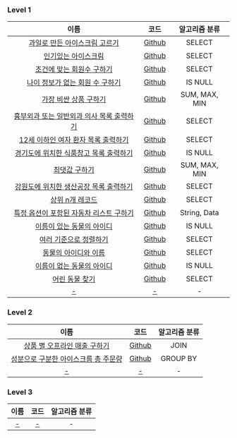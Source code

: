 
### Level 1
|                                             이름                                              |                                                         코드                                                         |    알고리즘 분류    |
|:-------------------------------------------------------------------------------------------:|:------------------------------------------------------------------------------------------------------------------:|:-------------:|
|    [과일로 만든 아이스크림 고르기](https://school.programmers.co.kr/learn/courses/30/lessons/133025)     |   [Github](https://github.com/leeyungi/Problem_Solving/blob/main/SQL/Programmers/Level_1/SQL_과일로만든아이스크림고르기.sql)    |    SELECT     |
|       [인기있는 아이스크림](https://school.programmers.co.kr/learn/courses/30/lessons/133024)        |     [Github](https://github.com/leeyungi/Problem_Solving/blob/main/SQL/Programmers/Level_1/SQL_인기있는아이스크림.sql)      |    SELECT     |
|     [조건에 맞는 회원수 구하기](https://school.programmers.co.kr/learn/courses/30/lessons/131535)      |    [Github](https://github.com/leeyungi/Problem_Solving/blob/main/SQL/Programmers/Level_1/SQL_조건에맞는회원수구하기.sql)     |    SELECT     |
|   [나이 정보가 없는 회원 수 구하기](https://school.programmers.co.kr/learn/courses/30/lessons/131528)    |   [Github](https://github.com/leeyungi/Problem_Solving/blob/main/SQL/Programmers/Level_1/SQL_나이정보가없는회원수구하기.sql)    |    IS NULL    |
|      [가장 비싼 상품 구하기](https://school.programmers.co.kr/learn/courses/30/lessons/131697)       |     [Github](https://github.com/leeyungi/Problem_Solving/blob/main/SQL/Programmers/Level_1/SQL_가장비싼상품구하기.sql)      | SUM, MAX, MIN |
| [흉부외과 또는 일반외과 의사 목록 출력하기](https://school.programmers.co.kr/learn/courses/30/lessons/132203) | [Github](https://github.com/leeyungi/Problem_Solving/blob/main/SQL/Programmers/Level_1/SQL_흉부외과또는일반외과의사목록출력하기.sql) |    SELECT     |
|  [12세 이하인 여자 환자 목록 출력하기](https://school.programmers.co.kr/learn/courses/30/lessons/132201)  |  [Github](https://github.com/leeyungi/Problem_Solving/blob/main/SQL/Programmers/Level_1/SQL_12세이하인여자환자목록출력하기.sql)  |    SELECT     |
|  [경기도에 위치한 식품창고 목록 출력하기](https://school.programmers.co.kr/learn/courses/30/lessons/131114)  | [Github](https://github.com/leeyungi/Problem_Solving/blob/main/SQL/Programmers/Level_1/SQL_경기도에위치한식품창고목록출력하기.sql)  |    IS NULL    |
|         [최댓값 구하기](https://school.programmers.co.kr/learn/courses/30/lessons/59415)          |       [Github](https://github.com/leeyungi/Problem_Solving/blob/main/SQL/Programmers/Level_1/SQL_최댓값구하기.sql)       | SUM, MAX, MIN |
|  [강원도에 위치한 생산공장 목록 출력하기](https://school.programmers.co.kr/learn/courses/30/lessons/131112)  | [Github](https://github.com/leeyungi/Problem_Solving/blob/main/SQL/Programmers/Level_1/SQL_강원도에위치한생산공장목록출력하기.sql)  |    SELECT     |
|        [상위 n개 레코드](https://school.programmers.co.kr/learn/courses/30/lessons/59405)         |      [Github](https://github.com/leeyungi/Problem_Solving/blob/main/SQL/Programmers/Level_1/SQL_상위n개레코드.sql)       |    SELECT     |
| [특정 옵션이 포함된 자동차 리스트 구하기](https://school.programmers.co.kr/learn/courses/30/lessons/157343)  | [Github](https://github.com/leeyungi/Problem_Solving/blob/main/SQL/Programmers/Level_1/SQL_특정옵션이포함된자동차리스트구하기.sql)  | String, Data  |
|      [이름이 있는 동물의 아이디](https://school.programmers.co.kr/learn/courses/30/lessons/59407)      |    [Github](https://github.com/leeyungi/Problem_Solving/blob/main/SQL/Programmers/Level_1/SQL_이름이있는동물의아이디.sql)     |    IS NULL    |
|       [여러 기준으로 정렬하기](https://school.programmers.co.kr/learn/courses/30/lessons/59404)       |     [Github](https://github.com/leeyungi/Problem_Solving/blob/main/SQL/Programmers/Level_1/SQL_여러기준으로정렬하기.sql)     |    SELECT     |
|       [동물의 아이디와 이름](https://school.programmers.co.kr/learn/courses/30/lessons/59403)        |     [Github](https://github.com/leeyungi/Problem_Solving/blob/main/SQL/Programmers/Level_1/SQL_동물의아이디와이름.sql)      |    SELECT     |
|      [이름이 없는 동물의 아이디](https://school.programmers.co.kr/learn/courses/30/lessons/59039)      |    [Github](https://github.com/leeyungi/Problem_Solving/blob/main/SQL/Programmers/Level_1/SQL_이름이없는동물의아이디.sql)     |    IS NULL    |
|         [어린 동물 찾기](https://school.programmers.co.kr/learn/courses/30/lessons/59037)         |       [Github](https://github.com/leeyungi/Problem_Solving/blob/main/SQL/Programmers/Level_1/SQL_어린동물찾기.sql)       |    SELECT     |
|                                            [-]()                                            |                                                       [-]()                                                        |       -       |

### Level 2
|                                            이름                                            |                                                        코드                                                        | 알고리즘 분류  |
|:----------------------------------------------------------------------------------------:|:----------------------------------------------------------------------------------------------------------------:|:--------:|
|   [상품 별 오프라인 매출 구하기](https://school.programmers.co.kr/learn/courses/30/lessons/131533)   |   [Github](https://github.com/leeyungi/Problem_Solving/blob/main/SQL/Programmers/Level_2/SQL_상품별오프라인매출구하기.sql)   |   JOIN   |
| [성분으로 구분한 아이스크름 총 주문량](https://school.programmers.co.kr/learn/courses/30/lessons/133026) | [Github](https://github.com/leeyungi/Problem_Solving/blob/main/SQL/Programmers/Level_2/SQL_성분우르구분한아이스크림총주문량.sql) | GROUP BY |
|                                          [-]()                                           |                                                      [-]()                                                       |    -     |

### Level 3
|  이름   |   코드   | 알고리즘 분류 |
|:-----:|:------:|:-------:|
| [-]() | [-]()  |    -    |